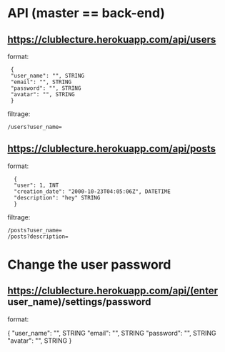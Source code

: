 # API (master == back-end)

## https://clublecture.herokuapp.com/api/users

  format:

     {
     "user_name": "", STRING
     "email": "", STRING
     "password": "", STRING
     "avatar": "", STRING
     }

filtrage:

    /users?user_name=

## https://clublecture.herokuapp.com/api/posts

  format:

      {
      "user": 1, INT
      "creation_date": "2000-10-23T04:05:06Z", DATETIME
      "description": "hey" STRING
      }

filtrage:  

    /posts?user_name=
    /posts?description=  

# Change the user password
## https://clublecture.herokuapp.com/api/(enter user_name)/settings/password

format:

   {
   "user_name": "", STRING
   "email": "", STRING
   "password": "", STRING
   "avatar": "", STRING
   }
